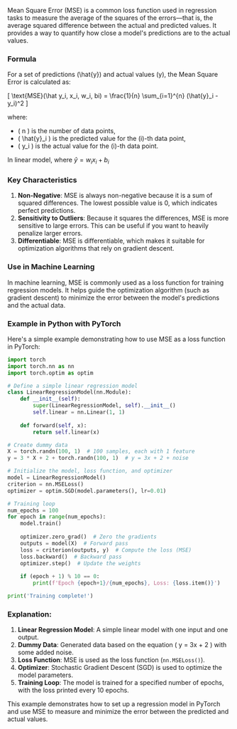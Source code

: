 Mean Square Error (MSE) is a common loss function used in regression tasks to measure the average of the squares of the errors—that is, the average squared difference between the actual and predicted values. It provides a way to quantify how close a model's predictions are to the actual values.

### Formula

For a set of predictions \(\hat{y}\) and actual values \(y\), the Mean Square Error is calculated as:

\[ \text{MSE}(\hat y_i, x_i, w_i, bi) = \frac{1}{n} \sum_{i=1}^{n} (\hat{y}_i - y_i)^2 \]

where:
- \( n \) is the number of data points,
- \( \hat{y}_i \) is the predicted value for the \(i\)-th data point,
- \( y_i \) is the actual value for the \(i\)-th data point.

In linear model, where $\hat y=w_i x_i +b_i$
### Key Characteristics

1. **Non-Negative**: MSE is always non-negative because it is a sum of squared differences. The lowest possible value is 0, which indicates perfect predictions.
2. **Sensitivity to Outliers**: Because it squares the differences, MSE is more sensitive to large errors. This can be useful if you want to heavily penalize larger errors.
3. **Differentiable**: MSE is differentiable, which makes it suitable for optimization algorithms that rely on gradient descent.

### Use in Machine Learning

In machine learning, MSE is commonly used as a loss function for training regression models. It helps guide the optimization algorithm (such as gradient descent) to minimize the error between the model's predictions and the actual data.

### Example in Python with PyTorch

Here's a simple example demonstrating how to use MSE as a loss function in PyTorch:

```python
import torch
import torch.nn as nn
import torch.optim as optim

# Define a simple linear regression model
class LinearRegressionModel(nn.Module):
    def __init__(self):
        super(LinearRegressionModel, self).__init__()
        self.linear = nn.Linear(1, 1)
    
    def forward(self, x):
        return self.linear(x)

# Create dummy data
X = torch.randn(100, 1)  # 100 samples, each with 1 feature
y = 3 * X + 2 + torch.randn(100, 1)  # y = 3x + 2 + noise

# Initialize the model, loss function, and optimizer
model = LinearRegressionModel()
criterion = nn.MSELoss()
optimizer = optim.SGD(model.parameters(), lr=0.01)

# Training loop
num_epochs = 100
for epoch in range(num_epochs):
    model.train()
    
    optimizer.zero_grad()  # Zero the gradients
    outputs = model(X)  # Forward pass
    loss = criterion(outputs, y)  # Compute the loss (MSE)
    loss.backward()  # Backward pass
    optimizer.step()  # Update the weights
    
    if (epoch + 1) % 10 == 0:
        print(f'Epoch {epoch+1}/{num_epochs}, Loss: {loss.item()}')

print('Training complete!')
```

### Explanation:
1. **Linear Regression Model**: A simple linear model with one input and one output.
2. **Dummy Data**: Generated data based on the equation \( y = 3x + 2 \) with some added noise.
3. **Loss Function**: MSE is used as the loss function (`nn.MSELoss()`).
4. **Optimizer**: Stochastic Gradient Descent (SGD) is used to optimize the model parameters.
5. **Training Loop**: The model is trained for a specified number of epochs, with the loss printed every 10 epochs.

This example demonstrates how to set up a regression model in PyTorch and use MSE to measure and minimize the error between the predicted and actual values.